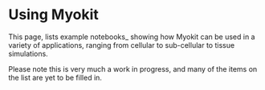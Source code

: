 # Using Myokit

This page, lists example notebooks_ showing how Myokit can be used in a variety of applications, ranging from cellular to sub-cellular to tissue simulations.

Please note this is very much a work in progress, and many of the items on the list are yet to be filled in.






